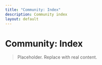 ```yaml
---
title: "Community: Index"
description: Community index
layout: default
---
```


# Community: Index

> Placeholder. Replace with real content.
